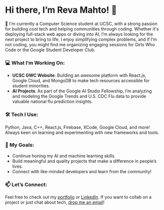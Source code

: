 # Hi there, I’m Reva Mahto! 👋

🐶 I'm currently a Computer Science student at UCSC, with a strong passion for building cool tech and helping communities through coding. Whether it's deploying full-stack web apps or diving into AI, I’m always looking for the next project to bring to life. I enjoy simplifying complex problems, and if I’m not coding, you might find me organizing engaging sessions for Girls Who Code or the Google Student Developer Club.

### 💻 What I’m Working On:
- **UCSC GWC Website**: Building an awesome platform with React.js, Google Cloud, and MongoDB to make tech resources accessible for student minorities. 
- **AI Projects**: As part of the Google AI Studio Fellowship, I’m analyzing and modeling the Google Trends and U.S. CDC Flu data to provide valuable national flu prediction insights.

### 🛠 Tech I Use:
Python, Java, C++, React.js, Firebase, XCode, Google Cloud, and more! Always keen on learning and experimenting with new frameworks and tools.

### 🎯 My Goals:
- Continue honing my AI and machine learning skills.
- Build meaningful and quality projects that make a difference in people’s lives.
- Connect with like-minded developers and learn from the community!

### 📫 Let’s Connect:
Feel free to check out my [portfolio](https://reva-mahto.netlify.app/) or [LinkedIn](https://www.linkedin.com/in/reva-mahto). If you want to collab on a project or just chat about tech, [drop me an email](mailto:reva.mahto@gmail.com)!

